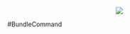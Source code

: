 <p align="center">
  <img src="https://raw.githubusercontent.com/Gamecrafter/PocketMine-Plugins/master/BundleCommand/images/icon.png?raw=true"/>
</p>
#BundleCommand
